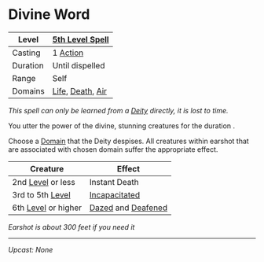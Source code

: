 # Divine Word

| Level    | [5th Level Spell](5th%20Level%20Spells.md)                                                                         |
| -------- | ------------------------------------------------------------------------------------------------------------------- |
| Casting  | 1 [Action](../../../../Game%20Procedures/Core%20Procedures/Action.md)                                               |
| Duration | Until dispelled                                                                                                     |
| Range    | Self                                                                                                                |
| Domains  | [Life](../../Spell%20Domains/Life.md), [Death](../../Spell%20Domains/Death.md), [Air](../../Spell%20Domains/Air.md) |

*This spell can only be learned from a [Deity](../../../Deities.md) directly, it is lost to time.*

You utter the power of the divine, stunning creatures for the duration .

Choose a [Domain](../../Spell%20Domains/{Spell%20Domains}.md) that the Deity despises. All creatures within earshot that are associated with chosen domain suffer the appropriate effect.

| Creature                                                                             | Effect                                                                                                                          |
| ------------------------------------------------------------------------------------ | ------------------------------------------------------------------------------------------------------------------------------- |
| 2nd [Level](../../../../Player%20Characters/Derived%20Statistics/Level.md) or less   | Instant Death                                                                                                                   |
| 3rd to 5th [Level](../../../../Player%20Characters/Derived%20Statistics/Level.md)    | [Incapacitated](../../../../Game%20Procedures/Conditions/Incapacitated.md)                                                      |
| 6th [Level](../../../../Player%20Characters/Derived%20Statistics/Level.md) or higher | [Dazed](../../../../Game%20Procedures/Conditions/Dazed.md) and [Deafened](../../../../Game%20Procedures/Conditions/Deafened.md) |

*Earshot is about 300 feet if you need it*

---
*Upcast: None*
